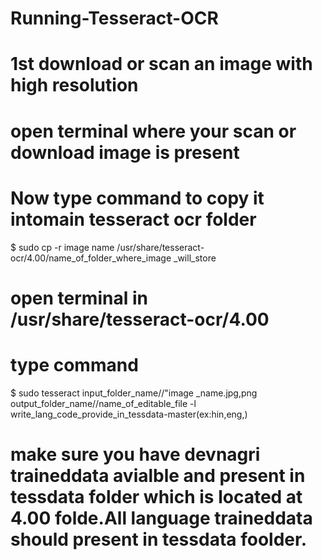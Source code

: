 # Running-Tesseract-OCR
# 1st download  or scan an image with high resolution 
# open terminal where your scan or download image is present 
# Now  type command to copy it intomain tesseract ocr folder 
$ sudo cp -r image name /usr/share/tesseract-ocr/4.00/name_of_folder_where_image _will_store
# open terminal in /usr/share/tesseract-ocr/4.00
# type command 
 $ sudo tesseract input_folder_name//"image _name.jpg,png output_folder_name//name_of_editable_file -l write_lang_code_provide_in_tessdata-master(ex:hin,eng,)
 # make sure you have devnagri traineddata avialble and present in tessdata folder which is located at 4.00 folde.All language traineddata should present in tessdata foolder.
